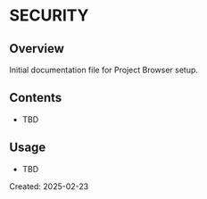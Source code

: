 ﻿# SECURITY

## Overview
Initial documentation file for Project Browser setup.

## Contents
- TBD

## Usage
- TBD

Created: 2025-02-23


